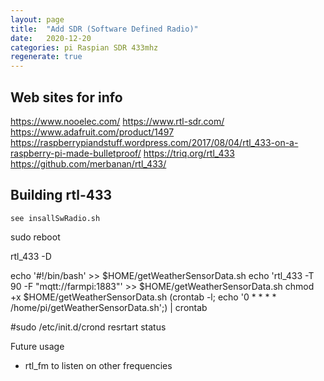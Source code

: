 ```yaml
---
layout: page
title:  "Add SDR (Software Defined Radio)"
date:   2020-12-20
categories: pi Raspian SDR 433mhz
regenerate: true
---
```

 
## Web sites for info
https://www.nooelec.com/
https://www.rtl-sdr.com/
https://www.adafruit.com/product/1497
https://raspberrypiandstuff.wordpress.com/2017/08/04/rtl_433-on-a-raspberry-pi-made-bulletproof/
https://triq.org/rtl_433
https://github.com/merbanan/rtl_433/

## Building rtl-433
```
see insallSwRadio.sh

```
sudo reboot

rtl_433 -D

echo '#!/bin/bash' >>  $HOME/getWeatherSensorData.sh
echo 'rtl_433 -T 90 -F "mqtt://farmpi:1883"' >>  $HOME/getWeatherSensorData.sh
chmod +x $HOME/getWeatherSensorData.sh
(crontab -l; echo '0 * * * * /home/pi/getWeatherSensorData.sh';) | crontab

#sudo /etc/init.d/crond resrtart status

Future usage
- rtl_fm to listen on other frequencies

